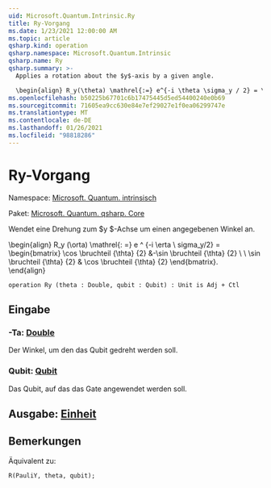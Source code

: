 ```yaml
---
uid: Microsoft.Quantum.Intrinsic.Ry
title: Ry-Vorgang
ms.date: 1/23/2021 12:00:00 AM
ms.topic: article
qsharp.kind: operation
qsharp.namespace: Microsoft.Quantum.Intrinsic
qsharp.name: Ry
qsharp.summary: >-
  Applies a rotation about the $y$-axis by a given angle.

  \begin{align} R_y(\theta) \mathrel{:=} e^{-i \theta \sigma_y / 2} = \begin{bmatrix} \cos \frac{\theta}{2} & -\sin \frac{\theta}{2}  \\\\ \sin \frac{\theta}{2} & \cos \frac{\theta}{2} \end{bmatrix}. \end{align}
ms.openlocfilehash: b50225b67701c6b17475445d5ed54400240e0b69
ms.sourcegitcommit: 71605ea9cc630e84e7ef29027e1f0ea06299747e
ms.translationtype: MT
ms.contentlocale: de-DE
ms.lasthandoff: 01/26/2021
ms.locfileid: "98818286"
---
```

# <a name="ry-operation"></a>Ry-Vorgang

Namespace: [Microsoft. Quantum. intrinsisch](xref:Microsoft.Quantum.Intrinsic)

Paket: [Microsoft. Quantum. qsharp. Core](https://nuget.org/packages/Microsoft.Quantum.QSharp.Core)


Wendet eine Drehung zum $y $-Achse um einen angegebenen Winkel an.

\begin{align} R_y (\orta) \mathrel{: =} e ^ {-i \erta \ sigma_y/2} = \begin{bmatrix} \cos \bruchteil {\thta} {2} &-\sin \bruchteil {\thta} {2} \\ \\ \sin \bruchteil {\thta} {2} & \cos \bruchteil {\thta} {2} \end{bmatrix}.  
\end{align}

```qsharp
operation Ry (theta : Double, qubit : Qubit) : Unit is Adj + Ctl
```


## <a name="input"></a>Eingabe

### <a name="theta--double"></a>-Ta: [Double](xref:microsoft.quantum.lang-ref.double)

Der Winkel, um den das Qubit gedreht werden soll.


### <a name="qubit--qubit"></a>Qubit: [Qubit](xref:microsoft.quantum.lang-ref.qubit)

Das Qubit, auf das das Gate angewendet werden soll.



## <a name="output--unit"></a>Ausgabe: [Einheit](xref:microsoft.quantum.lang-ref.unit)



## <a name="remarks"></a>Bemerkungen

Äquivalent zu:

```qsharp
R(PauliY, theta, qubit);
```